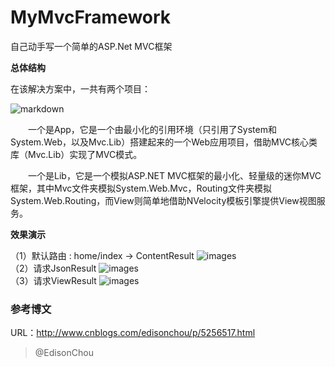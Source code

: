 # MyMvcFramework
自己动手写一个简单的ASP.Net MVC框架

**总体结构**

在该解决方案中，一共有两个项目：

![markdown](https://images2015.cnblogs.com/blog/381412/201603/381412-20160309011644757-51819148.jpg)
<br/>

　　一个是App，它是一个由最小化的引用环境（只引用了System和System.Web，以及Mvc.Lib）搭建起来的一个Web应用项目，借助MVC核心类库（Mvc.Lib）实现了MVC模式。

　　一个是Lib，它是一个模拟ASP.NET MVC框架的最小化、轻量级的迷你MVC框架，其中Mvc文件夹模拟System.Web.Mvc，Routing文件夹模拟System.Web.Routing，而View则简单地借助NVelocity模板引擎提供View视图服务。

**效果演示**

（1）默认路由 : home/index -> ContentResult
![images](https://images2015.cnblogs.com/blog/381412/201603/381412-20160309021321163-1990046935.jpg)<br/>
（2）请求JsonResult
![images](https://images2015.cnblogs.com/blog/381412/201603/381412-20160309021432288-1843050114.jpg)<br/>
（3）请求ViewResult
![images](https://images2015.cnblogs.com/blog/381412/201603/381412-20160309021723835-136890602.jpg)


### 参考博文

URL：<http://www.cnblogs.com/edisonchou/p/5256517.html>

> @EdisonChou
